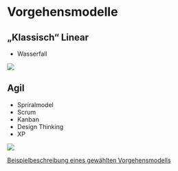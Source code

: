 # Vorgehensmodelle

## „Klassisch“ Linear

* Wasserfall

![](https://upload.wikimedia.org/wikipedia/commons/e/e8/Waterfall_model-de.svg)

## Agil

* Spriralmodel
* Scrum
* Kanban
* Design Thinking
* XP

![](https://upload.wikimedia.org/wikipedia/commons/5/55/Spiralmodel_nach_Boehm.png)

[Beispielbeschreibung eines gewählten Vorgehensmodells](https://github.com/FormsWizard/formswizard/wiki/project:workflow)

